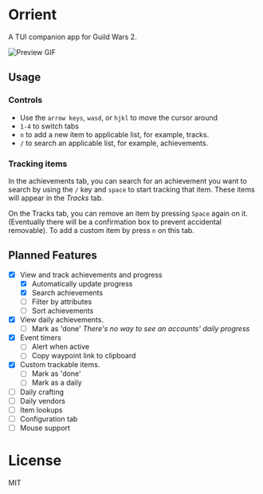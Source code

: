 # Orrient

A TUI companion app for Guild Wars 2.

![Preview GIF](preview.gif)

## Usage

### Controls

- Use the `arrow keys`, `wasd`, or `hjkl` to move the cursor around
- `1-4` to switch tabs
- `n` to add a new item to applicable list, for example, tracks.
- `/` to search an applicable list, for example, achievements.

### Tracking items

In the achievements tab, you can search for an achievement you want to search by using the `/` key and `space` to start tracking that item. These items will appear in the _Tracks_ tab.

On the Tracks tab, you can remove an item by pressing `Space` again on it. (Eventually there will be a confirmation box to prevent accidental removable). To add a custom item by press `n` on this tab.

## Planned Features

- [x] View and track achievements and progress
  - [x] Automatically update progress
  - [x] Search achievements
  - [ ] Filter by attributes
  - [ ] Sort achievements
- [x] View daily achievements.
  - [ ] Mark as 'done' _There's no way to see an accounts' daily progress_
- [x] Event timers
  - [ ] Alert when active
  - [ ] Copy waypoint link to clipboard
- [x] Custom trackable items.
  - [ ] Mark as 'done'
  - [ ] Mark as a daily
- [ ] Daily crafting
- [ ] Daily vendors
- [ ] Item lookups
- [ ] Configuration tab
- [ ] Mouse support

# License

MIT
